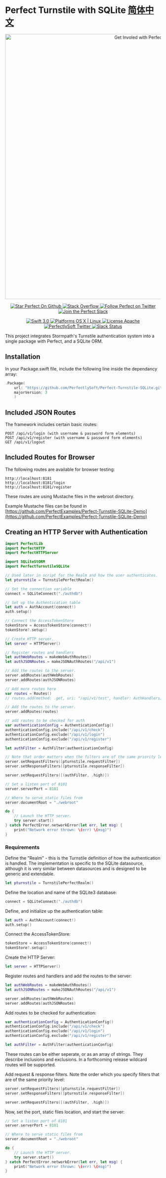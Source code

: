 # Perfect Turnstile with SQLite [简体中文](README.zh_CN.md)

<p align="center">
    <a href="http://perfect.org/get-involved.html" target="_blank">
        <img src="http://perfect.org/assets/github/perfect_github_2_0_0.jpg" alt="Get Involed with Perfect!" width="854" />
    </a>
</p>

<p align="center">
    <a href="https://github.com/PerfectlySoft/Perfect" target="_blank">
        <img src="http://www.perfect.org/github/Perfect_GH_button_1_Star.jpg" alt="Star Perfect On Github" />
    </a>  
    <a href="http://stackoverflow.com/questions/tagged/perfect" target="_blank">
        <img src="http://www.perfect.org/github/perfect_gh_button_2_SO.jpg" alt="Stack Overflow" />
    </a>  
    <a href="https://twitter.com/perfectlysoft" target="_blank">
        <img src="http://www.perfect.org/github/Perfect_GH_button_3_twit.jpg" alt="Follow Perfect on Twitter" />
    </a>  
    <a href="http://perfect.ly" target="_blank">
        <img src="http://www.perfect.org/github/Perfect_GH_button_4_slack.jpg" alt="Join the Perfect Slack" />
    </a>
</p>

<p align="center">
    <a href="https://developer.apple.com/swift/" target="_blank">
        <img src="https://img.shields.io/badge/Swift-3.0-orange.svg?style=flat" alt="Swift 3.0">
    </a>
    <a href="https://developer.apple.com/swift/" target="_blank">
        <img src="https://img.shields.io/badge/Platforms-OS%20X%20%7C%20Linux%20-lightgray.svg?style=flat" alt="Platforms OS X | Linux">
    </a>
    <a href="http://perfect.org/licensing.html" target="_blank">
        <img src="https://img.shields.io/badge/License-Apache-lightgrey.svg?style=flat" alt="License Apache">
    </a>
    <a href="http://twitter.com/PerfectlySoft" target="_blank">
        <img src="https://img.shields.io/badge/Twitter-@PerfectlySoft-blue.svg?style=flat" alt="PerfectlySoft Twitter">
    </a>
    <a href="http://perfect.ly" target="_blank">
        <img src="http://perfect.ly/badge.svg" alt="Slack Status">
    </a>
</p>


This project integrates Stormpath's Turnstile authentication system into a single package with Perfect, and a SQLite ORM.

## Installation

In your Package.swift file, include the following line inside the dependancy array:

``` swift
.Package(
	url: "https://github.com/PerfectlySoft/Perfect-Turnstile-SQLite.git",
	majorVersion: 3
	)
```

## Included JSON Routes

The framework includes certain basic routes:

```
POST /api/v1/login (with username & password form elements)
POST /api/v1/register (with username & password form elements)
GET /api/v1/logout
```

## Included Routes for Browser

The following routes are available for browser testing:

```
http://localhost:8181
http://localhost:8181/login
http://localhost:8181/register
```

These routes are using Mustache files in the webroot directory.

Example Mustache files can be found in [https://github.com/PerfectExamples/Perfect-Turnstile-SQLite-Demo](https://github.com/PerfectExamples/Perfect-Turnstile-SQLite-Demo)

## Creating an HTTP Server with Authentication

``` swift 
import PerfectLib
import PerfectHTTP
import PerfectHTTPServer

import SQLiteStORM
import PerfectTurnstileSQLite

// Used later in script for the Realm and how the user authenticates.
let pturnstile = TurnstilePerfectRealm()

// Set the connection variable
connect = SQLiteConnect("./authdb")

// Set up the Authentication table
let auth = AuthAccount(connect!)
auth.setup()

// Connect the AccessTokenStore
tokenStore = AccessTokenStore(connect!)
tokenStore?.setup()

// Create HTTP server.
let server = HTTPServer()

// Register routes and handlers
let authWebRoutes = makeWebAuthRoutes()
let authJSONRoutes = makeJSONAuthRoutes("/api/v1")

// Add the routes to the server.
server.addRoutes(authWebRoutes)
server.addRoutes(authJSONRoutes)

// Add more routes here
var routes = Routes()
// routes.add(method: .get, uri: "/api/v1/test", handler: AuthHandlersJSON.testHandler)

// Add the routes to the server.
server.addRoutes(routes)

// add routes to be checked for auth
var authenticationConfig = AuthenticationConfig()
authenticationConfig.include("/api/v1/check")
authenticationConfig.exclude("/api/v1/login")
authenticationConfig.exclude("/api/v1/register")

let authFilter = AuthFilter(authenticationConfig)

// Note that order matters when the filters are of the same priority level
server.setRequestFilters([pturnstile.requestFilter])
server.setResponseFilters([pturnstile.responseFilter])

server.setRequestFilters([(authFilter, .high)])

// Set a listen port of 8181
server.serverPort = 8181

// Where to serve static files from
server.documentRoot = "./webroot"

do {
	// Launch the HTTP server.
	try server.start()
} catch PerfectError.networkError(let err, let msg) {
	print("Network error thrown: \(err) \(msg)")
}

```

### Requirements

Define the "Realm" - this is the Turnstile definition of how the authentication is handled. The implementation is specific to the SQLite datasource, although it is very similar between datasources and is designed to be generic and extendable.

``` swift 
let pturnstile = TurnstilePerfectRealm()
```

Define the location and name of the SQLite3 database:

``` swift
connect = SQLiteConnect("./authdb")
```

Define, and initialize up the authentication table:

``` swift 
let auth = AuthAccount(connect!)
auth.setup()
```

Connect the AccessTokenStore:

``` swift
tokenStore = AccessTokenStore(connect!)
tokenStore?.setup()
```

Create the HTTP Server:

``` swift
let server = HTTPServer()
```

Register routes and handlers and add the routes to the server:

``` swift 
let authWebRoutes = makeWebAuthRoutes()
let authJSONRoutes = makeJSONAuthRoutes("/api/v1")

server.addRoutes(authWebRoutes)
server.addRoutes(authJSONRoutes)
```

Add routes to be checked for authentication:

``` swift
var authenticationConfig = AuthenticationConfig()
authenticationConfig.include("/api/v1/check")
authenticationConfig.exclude("/api/v1/login")
authenticationConfig.exclude("/api/v1/register")

let authFilter = AuthFilter(authenticationConfig)
```

These routes can be either seperate, or as an array of strings. They describe inclusions and exclusions. In a forthcoming release wildcard routes will be supported.

Add request & response filters. Note the order which you specify filters that are of the same priority level:

``` swift
server.setRequestFilters([pturnstile.requestFilter])
server.setResponseFilters([pturnstile.responseFilter])

server.setRequestFilters([(authFilter, .high)])
```

Now, set the port, static files location, and start the server:

``` swift
// Set a listen port of 8181
server.serverPort = 8181

// Where to serve static files from
server.documentRoot = "./webroot"

do {
	// Launch the HTTP server.
	try server.start()
} catch PerfectError.networkError(let err, let msg) {
	print("Network error thrown: \(err) \(msg)")
}
```

